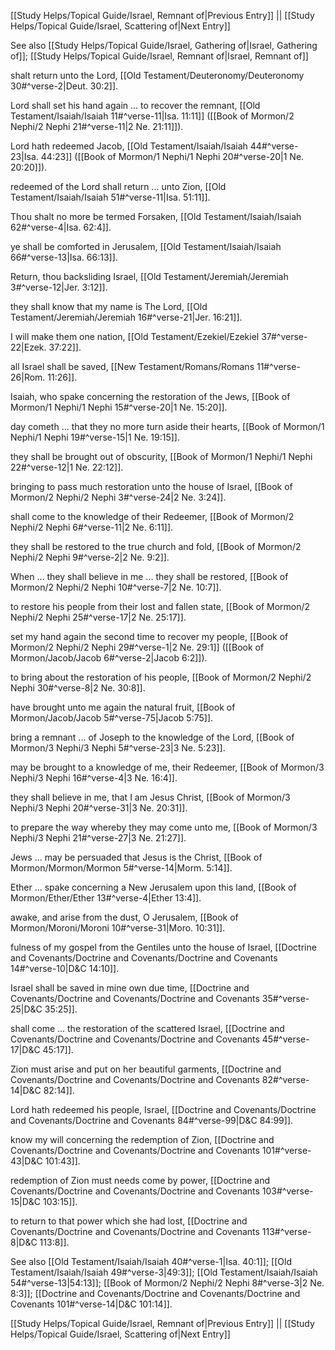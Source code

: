 [[Study Helps/Topical Guide/Israel, Remnant of|Previous Entry]]  ||  [[Study Helps/Topical Guide/Israel, Scattering of|Next Entry]]

 See also [[Study Helps/Topical Guide/Israel, Gathering of|Israel, Gathering of]]; [[Study Helps/Topical Guide/Israel, Remnant of|Israel, Remnant of]]

 shalt return unto the Lord, [[Old Testament/Deuteronomy/Deuteronomy 30#^verse-2|Deut. 30:2]].

 Lord shall set his hand again ... to recover the remnant, [[Old Testament/Isaiah/Isaiah 11#^verse-11|Isa. 11:11]] ([[Book of Mormon/2 Nephi/2 Nephi 21#^verse-11|2 Ne. 21:11]]).

 Lord hath redeemed Jacob, [[Old Testament/Isaiah/Isaiah 44#^verse-23|Isa. 44:23]] ([[Book of Mormon/1 Nephi/1 Nephi 20#^verse-20|1 Ne. 20:20]]).

 redeemed of the Lord shall return ... unto Zion, [[Old Testament/Isaiah/Isaiah 51#^verse-11|Isa. 51:11]].

 Thou shalt no more be termed Forsaken, [[Old Testament/Isaiah/Isaiah 62#^verse-4|Isa. 62:4]].

 ye shall be comforted in Jerusalem, [[Old Testament/Isaiah/Isaiah 66#^verse-13|Isa. 66:13]].

 Return, thou backsliding Israel, [[Old Testament/Jeremiah/Jeremiah 3#^verse-12|Jer. 3:12]].

 they shall know that my name is The Lord, [[Old Testament/Jeremiah/Jeremiah 16#^verse-21|Jer. 16:21]].

 I will make them one nation, [[Old Testament/Ezekiel/Ezekiel 37#^verse-22|Ezek. 37:22]].

 all Israel shall be saved, [[New Testament/Romans/Romans 11#^verse-26|Rom. 11:26]].

 Isaiah, who spake concerning the restoration of the Jews, [[Book of Mormon/1 Nephi/1 Nephi 15#^verse-20|1 Ne. 15:20]].

 day cometh ... that they no more turn aside their hearts, [[Book of Mormon/1 Nephi/1 Nephi 19#^verse-15|1 Ne. 19:15]].

 they shall be brought out of obscurity, [[Book of Mormon/1 Nephi/1 Nephi 22#^verse-12|1 Ne. 22:12]].

 bringing to pass much restoration unto the house of Israel, [[Book of Mormon/2 Nephi/2 Nephi 3#^verse-24|2 Ne. 3:24]].

 shall come to the knowledge of their Redeemer, [[Book of Mormon/2 Nephi/2 Nephi 6#^verse-11|2 Ne. 6:11]].

 they shall be restored to the true church and fold, [[Book of Mormon/2 Nephi/2 Nephi 9#^verse-2|2 Ne. 9:2]].

 When ... they shall believe in me ... they shall be restored, [[Book of Mormon/2 Nephi/2 Nephi 10#^verse-7|2 Ne. 10:7]].

 to restore his people from their lost and fallen state, [[Book of Mormon/2 Nephi/2 Nephi 25#^verse-17|2 Ne. 25:17]].

 set my hand again the second time to recover my people, [[Book of Mormon/2 Nephi/2 Nephi 29#^verse-1|2 Ne. 29:1]] ([[Book of Mormon/Jacob/Jacob 6#^verse-2|Jacob 6:2]]).

 to bring about the restoration of his people, [[Book of Mormon/2 Nephi/2 Nephi 30#^verse-8|2 Ne. 30:8]].

 have brought unto me again the natural fruit, [[Book of Mormon/Jacob/Jacob 5#^verse-75|Jacob 5:75]].

 bring a remnant ... of Joseph to the knowledge of the Lord, [[Book of Mormon/3 Nephi/3 Nephi 5#^verse-23|3 Ne. 5:23]].

 may be brought to a knowledge of me, their Redeemer, [[Book of Mormon/3 Nephi/3 Nephi 16#^verse-4|3 Ne. 16:4]].

 they shall believe in me, that I am Jesus Christ, [[Book of Mormon/3 Nephi/3 Nephi 20#^verse-31|3 Ne. 20:31]].

 to prepare the way whereby they may come unto me, [[Book of Mormon/3 Nephi/3 Nephi 21#^verse-27|3 Ne. 21:27]].

 Jews ... may be persuaded that Jesus is the Christ, [[Book of Mormon/Mormon/Mormon 5#^verse-14|Morm. 5:14]].

 Ether ... spake concerning a New Jerusalem upon this land, [[Book of Mormon/Ether/Ether 13#^verse-4|Ether 13:4]].

 awake, and arise from the dust, O Jerusalem, [[Book of Mormon/Moroni/Moroni 10#^verse-31|Moro. 10:31]].

 fulness of my gospel from the Gentiles unto the house of Israel, [[Doctrine and Covenants/Doctrine and Covenants/Doctrine and Covenants 14#^verse-10|D&C 14:10]].

 Israel shall be saved in mine own due time, [[Doctrine and Covenants/Doctrine and Covenants/Doctrine and Covenants 35#^verse-25|D&C 35:25]].

 shall come ... the restoration of the scattered Israel, [[Doctrine and Covenants/Doctrine and Covenants/Doctrine and Covenants 45#^verse-17|D&C 45:17]].

 Zion must arise and put on her beautiful garments, [[Doctrine and Covenants/Doctrine and Covenants/Doctrine and Covenants 82#^verse-14|D&C 82:14]].

 Lord hath redeemed his people, Israel, [[Doctrine and Covenants/Doctrine and Covenants/Doctrine and Covenants 84#^verse-99|D&C 84:99]].

 know my will concerning the redemption of Zion, [[Doctrine and Covenants/Doctrine and Covenants/Doctrine and Covenants 101#^verse-43|D&C 101:43]].

 redemption of Zion must needs come by power, [[Doctrine and Covenants/Doctrine and Covenants/Doctrine and Covenants 103#^verse-15|D&C 103:15]].

 to return to that power which she had lost, [[Doctrine and Covenants/Doctrine and Covenants/Doctrine and Covenants 113#^verse-8|D&C 113:8]].

 See also [[Old Testament/Isaiah/Isaiah 40#^verse-1|Isa. 40:1]]; [[Old Testament/Isaiah/Isaiah 49#^verse-3|49:3]]; [[Old Testament/Isaiah/Isaiah 54#^verse-13|54:13]]; [[Book of Mormon/2 Nephi/2 Nephi 8#^verse-3|2 Ne. 8:3]]; [[Doctrine and Covenants/Doctrine and Covenants/Doctrine and Covenants 101#^verse-14|D&C 101:14]].

[[Study Helps/Topical Guide/Israel, Remnant of|Previous Entry]]  ||  [[Study Helps/Topical Guide/Israel, Scattering of|Next Entry]]